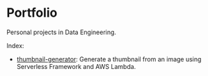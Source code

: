 # Portfolio

Personal projects in Data Engineering.

Index:

- [thumbnail-generator](./thumbnail-generator/README.md): Generate a thumbnail from an image using Serverless Framework and AWS Lambda.
